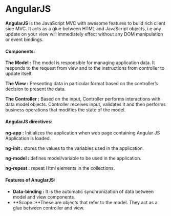# AngularJS

**AngularJS** is the JavaScript MVC with awesome features to build rich client side MVC. It acts as a glue between HTML and JavaScript objects, i.e any update on your view will immediately effect without any DOM manipulation or event bindings.

#### Components:

**The Model :**
The model is responsible for managing application data. It responds to the request from view and to the instructions from controller to update itself.

**The View :**
Presenting data in particular format based on the controller’s decision to present the data.

**The Controller :**
Based on the input, Controller performs interactions with data model objects. Controller receives input, validates it and then performs business operations that modifies the state of the model.

#### AngularJS directives:

**ng-app :** Initializes the application when web page containing Angular JS Application is loaded.

**ng-init :** stores the values to the variables used in the application.

**ng-model :** defines model/variable to be used in the application.

**ng-repeat :** repeat Html elements in the collections.

#### Features of AnuglarJS:

- **Data-binding :** It is the automatic synchronization of data between model and view components.
- **Scope :**These are objects that refer to the model. They act as a glue between controller and view.
